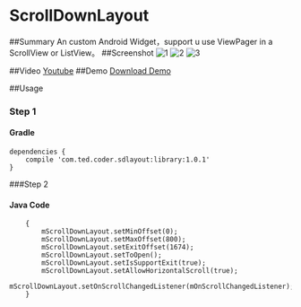 # ScrollDownLayout
##Summary
An custom Android Widget，support u use ViewPager in a ScrollView or ListView。
##Screenshot
![1](https://github.com/xiongwei-git/ScrollDownLayout/blob/master/Art/Screenshot_1.png)
![2](https://github.com/xiongwei-git/ScrollDownLayout/blob/master/Art/Screenshot_2.png)
![3](https://github.com/xiongwei-git/ScrollDownLayout/blob/master/Art/Screenshot_3.png)

##Video
[Youtube](https://youtu.be/YVO7dljmwpw)
##Demo
[Download Demo](https://github.com/xiongwei-git/ScrollDownLayout/blob/master/Art/app-debug.apk)

##Usage
### Step 1
#### Gradle
```
dependencies {
    compile 'com.ted.coder.sdlayout:library:1.0.1'
}
```
###Step 2
#### Java Code
```
	{
		mScrollDownLayout.setMinOffset(0);
        mScrollDownLayout.setMaxOffset(800);
        mScrollDownLayout.setExitOffset(1674);
        mScrollDownLayout.setToOpen();
        mScrollDownLayout.setIsSupportExit(true);
        mScrollDownLayout.setAllowHorizontalScroll(true);
        mScrollDownLayout.setOnScrollChangedListener(mOnScrollChangedListener);
    }
		
```